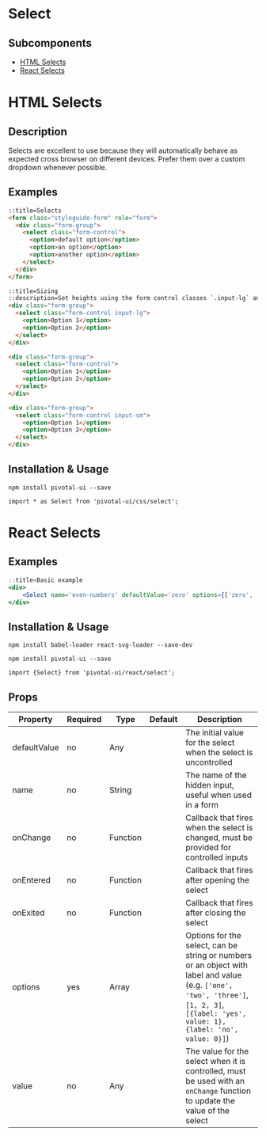 # Select

## Subcomponents

- [HTML Selects](#html-selects)
- [React Selects](#react-selects)

# HTML Selects

## Description

Selects are excellent to use because they will automatically behave as expected cross browser on different devices. Prefer them over a custom dropdown whenever possible.

## Examples

```html
::title=Selects
<form class="styleguide-form" role="form">
  <div class="form-group">
    <select class="form-control">
      <option>default option</option>
      <option>an option</option>
      <option>another option</option>
    </select>
  </div>
</form>
```

```html
::title=Sizing
::description=Set heights using the form control classes `.input-lg` and `.input-sm`. Create larger or smaller form controls that match button sizes.
<div class="form-group">
  <select class="form-control input-lg">
    <option>Option 1</option>
    <option>Option 2</option>
  </select>
</div>

<div class="form-group">
  <select class="form-control">
    <option>Option 1</option>
    <option>Option 2</option>
  </select>
</div>

<div class="form-group">
  <select class="form-control input-sm">
    <option>Option 1</option>
    <option>Option 2</option>
  </select>
</div>
```

## Installation & Usage

`npm install pivotal-ui --save`

`import * as Select from 'pivotal-ui/css/select';`

# React Selects

## Examples

```jsx
::title=Basic example
<div>
    <Select name='even-numbers' defaultValue='zero' options={['zero', 'two', 'four', 'six', 'eight']}/>
</div>
```
## Installation & Usage

`npm install babel-loader react-svg-loader --save-dev`

`npm install pivotal-ui --save`

`import {Select} from 'pivotal-ui/react/select';`

## Props

Property | Required | Type | Default | Description
---------|----------|------|---------|------------
defaultValue | no  | Any      | | The initial value for the select when the select is uncontrolled
name         | no  | String   | | The name of the hidden input, useful when used in a form
onChange     | no  | Function | | Callback that fires when the select is changed, must be provided for controlled inputs
onEntered    | no  | Function | | Callback that fires after opening the select
onExited     | no  | Function | | Callback that fires after closing the select
options      | yes | Array    | | Options for the select, can be string or numbers or an object with label and value (e.g. `['one', 'two', 'three']`, `[1, 2, 3]`, `[{label: 'yes', value: 1}, {label: 'no', value: 0}]`)
value        | no  | Any      | | The value for the select when it is controlled, must be used with an `onChange` function to update the value of the select
